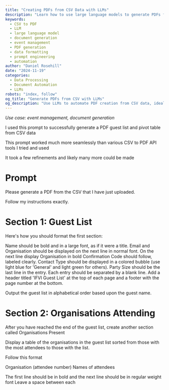 ```yaml
---
title: "Creating PDFs from CSV Data with LLMs"
description: "Learn how to use large language models to generate PDFs from CSV data, including formatting for guest lists and pivot tables.  A practical example for event management and document generation."
keywords:
  - CSV to PDF
  - LLM
  - large language model
  - document generation
  - event management
  - PDF generation
  - data formatting
  - prompt engineering
  - automation
author: "Daniel Rosehill"
date: "2024-11-19"  
categories:
  - Data Processing
  - Document Automation
  - LLMs
robots: "index, follow"
og_title: "Generate PDFs from CSV with LLMs"
og_description: "Use LLMs to automate PDF creation from CSV data, ideal for event management and other document generation tasks."
---
```


*Use case: event management, document generation*

I used this prompt to successfully generate a PDF guest list and pivot table from CSV data

This prompt worked much more seamlessly than various CSV to PDF API tools I tried and used

It took a few refinements and likely many more could be made

# Prompt

Please generate a PDF from the CSV that I have just uploaded.

Follow my instructions exactly.

# Section 1: Guest List

Here's how you should format the first section:

Name should be bold and in a large font, as if it were a title.
Email and Organisation should be displayed on the next line in normal font.
On the next line display Organisation in bold
Confirmation Code should follow, labeled clearly.
Contact Type should be displayed in a colored bubble (use light blue for 'General' and light green for others).
Party Size should be the last line in the entry.
Each entry should be separated by a blank line. Add a header titled 'IFVI Guest List' at the top of each page and a footer with the page number at the bottom.

Output the guest list in alphabetical order based upon the guest name. 

# Section 2: Organisations Attending

After you have reached the end of the guest list, create another section called Organisations Present 

Display a table of the organisations in the guest list sorted from those with the most attendees to those with the list. 

Follow this format

Organisation (attendee number)
Names of attendees

The first line should be in bold and the next line should be in regular weight font
Leave a space between each 




